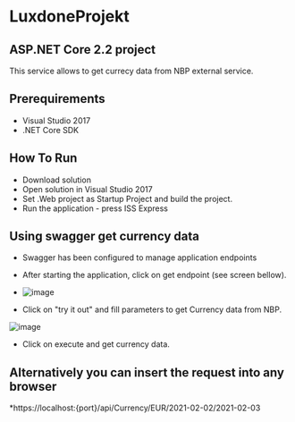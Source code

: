 # LuxdoneProjekt


## ASP.NET Core 2.2 project

This service  allows to get currecy data from NBP external service.

## Prerequirements

* Visual Studio 2017
* .NET Core SDK

## How To Run
* Download solution
* Open solution in Visual Studio 2017
* Set .Web project as Startup Project and build the project.
* Run the application - press ISS Express 

## Using swagger get currency data 

* Swagger has been configured to manage application endpoints
* After starting the application, click on get endpoint (see screen bellow).

* ![image](https://user-images.githubusercontent.com/18561534/113942826-cc9a8500-9801-11eb-8478-5318295f862c.png)

* Click on "try it out" and fill parameters to get Currency data from NBP.

![image](https://user-images.githubusercontent.com/18561534/113943474-10da5500-9803-11eb-81ca-d434b567517a.png)

* Click on execute and get currency data.

## Alternatively you can insert the request into any browser

*https://localhost:{port}/api/Currency/EUR/2021-02-02/2021-02-03

